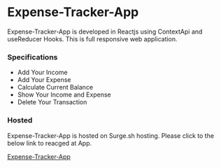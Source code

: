 # Expense-Tracker-App

Expense-Tracker-App is developed in Reactjs using ContextApi and useReducer Hooks. This is full responsive web application.



### Specifications

* Add Your Income
* Add Your Expense
* Calculate Current Balance
* Show Your Income and Expense
* Delete Your Transaction

###  Hosted

Expense-Tracker-App is hosted on Surge.sh hosting. Please click to the below link to reacged at App.

[Expense-Tracker-App](https://expense-tracker-app-hanzladev.surge.sh/)

